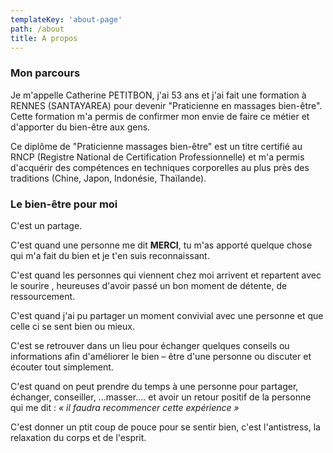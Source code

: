 ```yaml
---
templateKey: 'about-page'
path: /about
title: A propos
---
```

### Mon parcours
Je m'appelle Catherine PETITBON, j'ai 53 ans et j'ai fait une formation à RENNES (SANTAYAREA) pour devenir "Praticienne en massages bien-être". Cette formation m'a permis de confirmer mon envie de faire ce métier et d'apporter du bien-être aux gens. 

Ce diplôme de "Praticienne massages bien-être" est un titre certifié au RNCP (Registre National de Certification Professionnelle) et m'a permis d'acquérir des compétences en techniques corporelles au plus près des traditions (Chine, Japon, Indonésie, Thaïlande).

### Le bien-être pour moi

C'est un partage.

C'est quand une personne me dit **MERCI**, tu m'as apporté quelque chose qui m'a fait du bien et je t'en suis reconnaissant.

C'est quand les personnes qui viennent chez moi arrivent et repartent avec le sourire , heureuses d'avoir passé un bon moment de détente, de ressourcement.

C'est quand j'ai pu partager un moment convivial avec une personne et que celle ci se sent bien ou mieux.


C'est se retrouver dans un lieu pour échanger quelques conseils ou informations afin d'améliorer le bien – être d'une personne ou  discuter et écouter tout simplement.

C'est quand on peut prendre du temps à une personne pour partager, échanger, conseiller, ...masser.... et avoir un retour positif de la personne qui me dit : *« il faudra recommencer cette expérience »*

C'est donner un ptit coup de  pouce pour se sentir bien, c'est l'antistress, la relaxation du corps et de l'esprit.